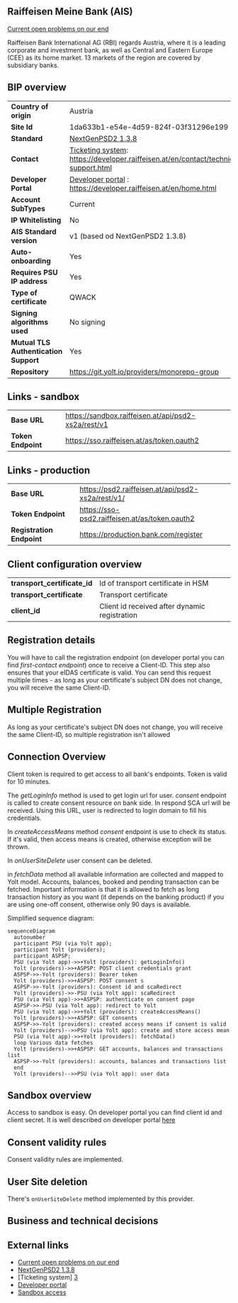 ## Raiffeisen Meine Bank (AIS)

[Current open problems on our end][1]

Raiffeisen Bank International AG (RBI) regards Austria, where it is a leading corporate and investment bank, as well as
Central and Eastern Europe (CEE) as its home market. 13 markets of the region are covered by subsidiary banks.

## BIP overview

|                                       |                                                                                          |
|---------------------------------------|------------------------------------------------------------------------------------------|
| **Country of origin**                 | Austria                                                                                  |
| **Site Id**                           | 1da633b1-e54e-4d59-824f-03f31296e199                                                     |
| **Standard**                          | [NextGenPSD2 1.3.8][2]                                                                   |
| **Contact**                           | [Ticketing system][3]: https://developer.raiffeisen.at/en/contact/technical-support.html |
| **Developer Portal**                  | [Developer portal][4] : https://developer.raiffeisen.at/en/home.html                     |
| **Account SubTypes**                  | Current                                                                                  |
| **IP Whitelisting**                   | No                                                                                       |
| **AIS Standard version**              | v1 (based od NextGenPSD2 1.3.8)                                                          |
| **Auto-onboarding**                   | Yes                                                                                      |
| **Requires PSU IP address**           | Yes                                                                                      |
| **Type of certificate**               | QWACK                                                                                    |
| **Signing algorithms used**           | No signing                                                                               |
| **Mutual TLS Authentication Support** | Yes                                                                                      |
| **Repository**                        | https://git.yolt.io/providers/monorepo-group                                             |

## Links - sandbox

|                    |                                                     |
|--------------------|-----------------------------------------------------|
| **Base URL**       | https://sandbox.raiffeisen.at/api/psd2-xs2a/rest/v1 |
| **Token Endpoint** | https://sso.raiffeisen.at/as/token.oauth2           |  

## Links - production

|                           |                                                   |
|---------------------------|---------------------------------------------------|
| **Base URL**              | https://psd2.raiffeisen.at/api/psd2-xs2a/rest/v1/ |
| **Token Endpoint**        | https://sso-psd2.raiffeisen.at/as/token.oauth2    |  
| **Registration Endpoint** | https://production.bank.com/register              |  

## Client configuration overview

|                              |                                               |
|------------------------------|-----------------------------------------------|
| **transport_certificate_id** | Id of transport certificate in HSM            |
| **transport_certificate**    | Transport certificate                         |
| **client_id**                | Client id received after dynamic registration |

## Registration details

You will have to call the registration endpoint (on developer portal you can find _first-contact endpoint_) once to
receive a Client-ID. This step also ensures that your eIDAS certificate is valid.
You can send this request multiple times - as long as your certificate's subject DN does not change, you will receive
the same Client-ID.

## Multiple Registration

As long as your certificate's subject DN does not change, you will receive the same Client-ID, so multiple registration
isn't allowed

## Connection Overview

Client token is required to get access to all bank's endpoints. Token is valid for 10 minutes.

The _getLoginInfo_ method is used to get login url for user. _consent_ endpoint is called to create consent resource on
bank side. In respond SCA url will be received. Using this URL, user
is redirected to login domain to fill his credentials.

In _createAccessMeans_ method _consent_ endpoint is use to check its status. If it's valid, then access means is
created, otherwise exception will be thrown.

In _onUserSiteDelete_ user consent can be deleted.

in _fetchData_ method all available information are collected and mapped to Yolt model. Accounts, balances, booked and
pending transaction can be fetched.
Important information is that it is allowed to fetch as long transaction history as you want (it depends on the banking
product) if you are using one-off consent, otherwise only 90 days is available.

Simplified sequence diagram:

```mermaid
sequenceDiagram
  autonumber
  participant PSU (via Yolt app);
  participant Yolt (providers);
  participant ASPSP;
  PSU (via Yolt app)->>+Yolt (providers): getLoginInfo()
  Yolt (providers)->>+ASPSP: POST client credentials grant 
  ASPSP->>-Yolt (providers): Bearer token
  Yolt (providers)->>+ASPSP: POST consent s
  ASPSP->>-Yolt (providers): Consent id and scaRedirect
  Yolt (providers)->>-PSU (via Yolt app): scaRedirect
  PSU (via Yolt app)->>+ASPSP: authenticate on consent page
  ASPSP->>-PSU (via Yolt app): redirect to Yolt
  PSU (via Yolt app)->>+Yolt (providers): createAccessMeans()
  Yolt (providers)->>+ASPSP: GET consents
  ASPSP->>-Yolt (providers): created access means if consent is valid
  Yolt (providers)-->>PSU (via Yolt app): create and store access mean
  PSU (via Yolt app)->>+Yolt (providers): fetchData()
  loop Various data fetches
  Yolt (providers)->>+ASPSP: GET accounts, balances and transactions list
  ASPSP->>-Yolt (providers): accounts, balances and transactions list
  end
  Yolt (providers)-->>PSU (via Yolt app): user data

```

## Sandbox overview

Access to sandbox is easy. On developer portal you can find client id and client secret. It is well described on
developer portal [here][5]

## Consent validity rules

Consent validity rules are implemented.

## User Site deletion

There's `onUserSiteDelete` method implemented by this provider.

## Business and technical decisions

## External links

* [Current open problems on our end][1]
* [NextGenPSD2 1.3.8][2]
* [Ticketing system] [3]
* [Developer portal][4]
* [Sandbox access][5]

[1]: <https://yolt.atlassian.net/issues/?jql=project%20%3D%20%22C4PO%22%20AND%20component%20%3D%20RAIFFEISEN_AT%20AND%20status%20!%3D%20Done%20AND%20Resolution%20%3D%20Unresolved%20ORDER%20BY%20status>

[2]: <https://www.berlin-group.org/nextgenpsd2-downloads>

[3]: <https://developer.raiffeisen.at/en/contact/technical-support.html>

[4]: <https://developer.raiffeisen.at/en/home.html>

[5]: <https://api-dashboard.raiffeisen.at/web/#!/oauth-flow>